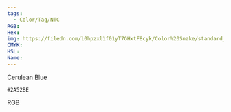 ```yaml
---
tags:
  - Color/Tag/NTC
RGB:
Hex:
img: https://filedn.com/l0hpzxl1f01yT7GHxtF8cyk/Color%20Snake/standard_csv_to_svg/%23/2A52BE.svg
CMYK:
HSL:
Name:
---
```

Cerulean Blue
```palette
#2A52BE
```
RGB

